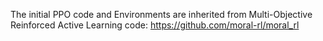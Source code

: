 The initial PPO code and Environments are inherited from Multi-Objective Reinforced Active Learning code: https://github.com/moral-rl/moral_rl 
